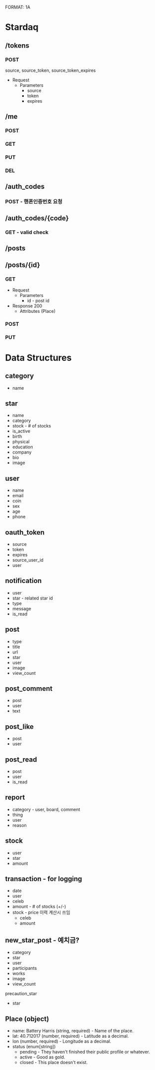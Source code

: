 FORMAT: 1A

# Stardaq

## /tokens

### POST

source, source_token, source_token_expires

+ Request
  + Parameters
    + source
    + token
    + expires

## /me

### POST

### GET

### PUT

### DEL

## /auth_codes

### POST - 핸폰인증번호 요청

## /auth_codes/{code}

### GET - valid check


## /posts

## /posts/{id}

### GET

+ Request
    + Parameters
        + id - post id
+ Response 200
    + Attributes (Place)
    
### POST

### PUT


# Data Structures

## category
- name

## star
- name
- category
- stock - # of stocks
- is_active
- birth
- physical
- education
- company
- bio
- image

## user
- name
- email
- coin
- sex
- age
- phone

## oauth_token
- source
- token
- expires
- source_user_id
- user

## notification
- user
- star - related star id
- type
- message
- is_read

## post
- type
- title
- url
- star
- user
- image
- view_count

## post_comment
- post
- user
- text

## post_like
- post
- user

## post_read
- post
- user
- is_read

## report
- category - user, board, comment
- thing
- user
- reason

## stock
- user
- star
- amount

## transaction - for logging
- date
- user
- celeb
- amount - # of stocks (+/-)
- stock  - price 이력 계산시 쓰임
  - celeb
  - amount

## new_star_post - 예치금?
- category
- star
- user
- participants
- works
- image
- view_count

precaution_star
- star

## Place (object)

- name: Battery Harris (string, required) - Name of the place.
- lat: 40.712017 (number, required) - Latitude as a decimal.
- lon (number, required) - Longitude as a decimal.
- status (enum[string])
  - pending - They haven't finished their public profile or whatever.
  - active - Good as gold.
  - closed - This place doesn't exist.

